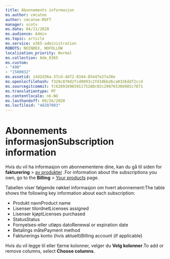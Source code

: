 ```yaml
---
title: Abonnements informasjon
ms.author: cmcatee
author: cmcatee-MSFT
manager: scotv
ms.date: 04/21/2020
ms.audience: Admin
ms.topic: article
ms.service: o365-administration
ROBOTS: NOINDEX, NOFOLLOW
localization_priority: Normal
ms.collection: Adm_O365
ms.custom:
- "490"
- "1500032"
ms.assetid: 14d2d36a-37cd-4d72-8344-85447e27a38e
ms.openlocfilehash: f328c870d2fcd8093c2fd10bb26ca0326ddf2ccd
ms.sourcegitcommit: fc62091696591175280c02c29876530d485c7871
ms.translationtype: MT
ms.contentlocale: nb-NO
ms.lasthandoff: 09/26/2020
ms.locfileid: "48287003"
---
```

# <a name="subscription-information"></a><span data-ttu-id="b3785-102">Abonnements informasjon</span><span class="sxs-lookup"><span data-stu-id="b3785-102">Subscription information</span></span>

<span data-ttu-id="b3785-103">Hvis du vil ha informasjon om abonnementene dine, kan du gå til siden for **fakturering** \> [av produkter](https://go.microsoft.com/fwlink/p/?linkid=842054) .</span><span class="sxs-lookup"><span data-stu-id="b3785-103">For information about the subscriptions you own, go to the **Billing** \> [Your products](https://go.microsoft.com/fwlink/p/?linkid=842054) page.</span></span>
  
<span data-ttu-id="b3785-104">Tabellen viser følgende nøkkel informasjon om hvert abonnement:</span><span class="sxs-lookup"><span data-stu-id="b3785-104">The table shows the following key information about each subscription:</span></span>
  
- <span data-ttu-id="b3785-105">Produkt navn</span><span class="sxs-lookup"><span data-stu-id="b3785-105">Product name</span></span>
- <span data-ttu-id="b3785-106">Lisenser tilordnet</span><span class="sxs-lookup"><span data-stu-id="b3785-106">Licenses assigned</span></span>
- <span data-ttu-id="b3785-107">Lisenser kjøpt</span><span class="sxs-lookup"><span data-stu-id="b3785-107">Licenses purchased</span></span>
- <span data-ttu-id="b3785-108">Status</span><span class="sxs-lookup"><span data-stu-id="b3785-108">Status</span></span>
- <span data-ttu-id="b3785-109">Fornyelses-eller utløps dato</span><span class="sxs-lookup"><span data-stu-id="b3785-109">Renewal or expiration date</span></span>
- <span data-ttu-id="b3785-110">Betalings måte</span><span class="sxs-lookup"><span data-stu-id="b3785-110">Payment method</span></span>
- <span data-ttu-id="b3785-111">Fakturerings konto (hvis aktuelt)</span><span class="sxs-lookup"><span data-stu-id="b3785-111">Billing account (if applicable)</span></span>
 
<span data-ttu-id="b3785-112">Hvis du vil legge til eller fjerne kolonner, velger du **Velg kolonner**.</span><span class="sxs-lookup"><span data-stu-id="b3785-112">To add or remove columns, select **Choose columns**.</span></span>
